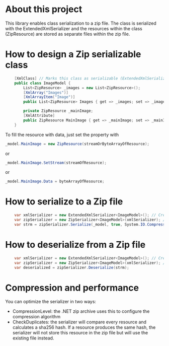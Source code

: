 ﻿# About this project
This library enables class serialization to a zip file.
The class is serialized with the ExtendedXmlSerializer and the resources within the class (ZipResource) are stored as separate files within the zip file.

# How to design a Zip serializable class
```csharp
    [XmlClass] // Marks this class as serializable (ExtendedXmlSerializer)
    public class ImageModel {
        List<ZipResource> _images = new List<ZipResource>();
        [XmlArray("Images")]
        [XmlArrayItem("Image")]
        public List<ZipResource> Images { get => _images; set => _images = value; } // A list of resources

        private ZipResource _mainImage;
        [XmlAttribute]
        public ZipResource MainImage { get => _mainImage; set => _mainImage=value; } // A resource can be an attribute!
    }

```
To fill the resource with data, just set the property with 
```csharp
_model.MainImage = new ZipResource(streamOrByteArrayOfResource);
```
or 
```csharp
_model.MainImage.SetStream(streamOfResource);
```
or
```csharp
_model.MainImage.Data = byteArrayOfResource;
```

# How to serialize to a Zip file

```csharp
    var xmlSerializer = new ExtendedXmlSerializer<ImageModel>(); // Create the xml serializer and configure it as you like
    var zipSerializer = new ZipSerializer<ImageModel>(xmlSerializer); // Create the zip serializer and configure it as you like
    var strm = zipSerializer.Serialize(_model, true, System.IO.Compression.CompressionLevel.Optimal); // Serialize the model
```

# How to deserialize from a Zip file

```csharp
    var xmlSerializer = new ExtendedXmlSerializer<ImageModel>(); // Create the xml serializer and configure it as you like
    var zipSerializer = new ZipSerializer<ImageModel>(xmlSerializer); // Create the zip serializer and configure it as you like
    var deserialized = zipSerializer.Deserialize(strm);

```

# Compression and performance
You can optimize the serializer in two ways:
- CompressionLevel: the .NET zip archive uses this to configure the compression algorithm
- CheckDuplicates: the serializer will compare every resource and calculates a sha256 hash. If a resource produces the same hash, the serializer will not store this resource in the zip file but will use the existing file instead.

